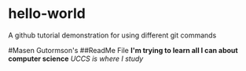 # hello-world
A github tutorial demonstration for using different git commands

#Masen Gutormson's
##ReadMe File
**I'm trying to learn all I can about computer science**
*UCCS is where I study*
